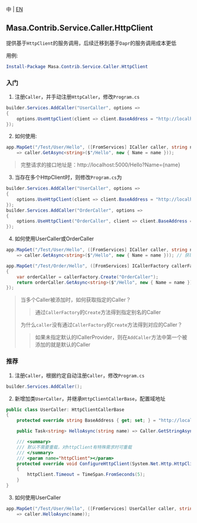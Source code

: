 中 | [EN](README.md)

## Masa.Contrib.Service.Caller.HttpClient

提供基于`HttpClient`的服务调用，后续迁移到基于`Dapr`的服务调用成本更低

用例:

``` powershell
Install-Package Masa.Contrib.Service.Caller.HttpClient
```

### 入门

1. 注册`Caller`，并手动注册`HttpCaller`，修改`Program.cs`

``` C#
builder.Services.AddCaller("UserCaller", options =>
{
    options.UseHttpClient(client => client.BaseAddress = "http://localhost:5000");
});
```

2. 如何使用:

``` C#
app.MapGet("/Test/User/Hello", ([FromServices] ICaller caller, string name)
    => caller.GetAsync<string>($"/Hello", new { Name = name }));
```

> 完整请求的接口地址是：http://localhost:5000/Hello?Name={name}

3. 当存在多个HttpClient时，则修改`Program.cs`为

``` C#
builder.Services.AddCaller("UserCaller", options =>
{
    options.UseHttpClient(client => client.BaseAddress = "http://localhost:5000");
});
builder.Services.AddCaller("OrderCaller", options =>
{
    options.UseHttpClient("OrderCaller", client => client.BaseAddress = "http://localhost:6000");
});
```

4. 如何使用UserCaller或OrderCaller

``` C#
app.MapGet("/Test/User/Hello", ([FromServices] ICaller caller, string name)
    => caller.GetAsync<string>($"/Hello", new { Name = name })); // 获取到的是UserCaller

app.MapGet("/Test/Order/Hello", ([FromServices] ICallerFactory callerFactory, string name) =>
{
    var orderCaller = callerFactory.Create("OrderCaller");
    return orderCaller.GetAsync<string>($"/Hello", new { Name = name });
});
```

> 当多个Caller被添加时，如何获取指定的Caller？
>> 通过`CallerFactory`的`Create`方法得到指定别名的Caller
>
> 为什么`caller`没有通过`CallerFactory`的`Create`方法得到对应的Caller？
>> 如果未指定默认的ICallerProvider，则在`AddCaller`方法中第一个被添加的就是默认的Caller

### 推荐

1. 注册`Caller`，根据约定自动注册`Caller`，修改`Program.cs`

``` C#
builder.Services.AddCaller();
```

2. 新增加类`UserCaller`，并继承`HttpClientCallerBase`，配置域地址

``` C#
public class UserCaller: HttpClientCallerBase
{
    protected override string BaseAddress { get; set; } = "http://localhost:5000";

    public Task<string> HelloAsync(string name) => Caller.GetStringAsync($"/Hello", new { Name = name });

    /// <summary>
    /// 默认不需要重载，对httpClient有特殊需求时可重载
    /// </summary>
    /// <param name="httpClient"></param>
    protected override void ConfigureHttpClient(System.Net.Http.HttpClient httpClient)
    {
        httpClient.Timeout = TimeSpan.FromSeconds(5);
    }
}
```

3. 如何使用UserCaller

``` C#
app.MapGet("/Test/User/Hello", ([FromServices] UserCaller caller, string name)
    => caller.HelloAsync(name));
```